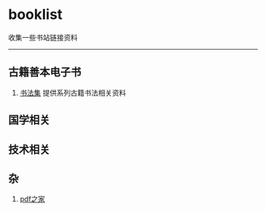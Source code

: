 # booklist
 收集一些书站链接资料
 
 ----
 
 ## 古籍善本电子书
1. [书法集](http://www.shufaji.com/) 提供系列古籍书法相关资料
 
 ## 国学相关
 
 ## 技术相关
 
 
 ## 杂
1. [pdf之家](http://pdfzj.cn)
